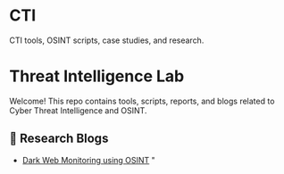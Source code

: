 # CTI
CTI tools, OSINT scripts, case studies, and research.


# Threat Intelligence Lab

Welcome! This repo contains tools, scripts, reports, and blogs related to Cyber Threat Intelligence and OSINT.

## 📁 Research Blogs
- [Dark Web Monitoring using OSINT](research/darkweb_monitoring_osint.md)
"